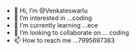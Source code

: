 - 👋 Hi, I’m @Venkateswarlu
- 👀 I’m interested in ...coding
- 🌱 I’m currently learning ...ece
- 💞️ I’m looking to collaborate on ... coding 
- 📫 How to reach me ...7995697383

<!---
VenAateswarlu/VenAateswarlu is a ✨ special ✨ repository because its `README.md` (this file) appears on your GitHub profile.
You can click the Preview link to take a look at your changes.
--->
